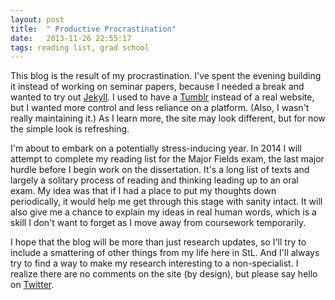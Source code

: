 ```yaml
---
layout: post
title:  " Productive Procrastination"
date:   2013-11-26 22:55:17
tags: reading list, grad school
---
```


This blog is the result of my procrastination. I've spent the evening building it instead of working on seminar papers, because I needed a break and wanted to try out [Jekyll][jekyll]. I used to have a [Tumblr][tumblr] instead of a real website, but I wanted more control and less reliance on a platform. (Also, I wasn't really maintaining it.) As I learn more, the site may look different, but for now the simple look is refreshing.

I'm about to embark on a potentially stress-inducing year. In 2014 I will attempt to complete my reading list for the Major Fields exam, the last major hurdle before I begin work on the dissertation. It's a long list of texts and largely a solitary process of reading and thinking leading up to an oral exam. My idea was that if I had a place to put my thoughts down periodically, it would help me get through this stage with sanity intact. It will also give me a chance to explain my ideas in real human words, which is a skill I don't want to forget as I move away from coursework temporarily.

I hope that the blog will be more than just research updates, so I'll try to include a smattering of other things from my life here in StL. And I'll always try to find a way to make my research interesting to a non-specialist. I realize there are no comments on the site (by design), but please say hello on [Twitter][twitter].

[jekyll]:    http://jekyllrb.com
[tumblr]: http://johnrobertladd.tumblr.com
[about]: http://jrladd.com/about
[twitter]: http://twitter.com/johnrobertladd
